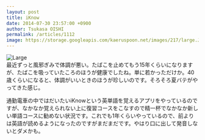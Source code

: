 ```yaml
---
layout: post
title: iKnow
date: 2014-07-30 23:57:00 +0900
author: Tsukasa OISHI
permalink: /articles/1112
image: https://storage.googleapis.com/kaeruspoon.net/images/217/large.JPG?1406737359
---
```



![Large](https://storage.googleapis.com/kaeruspoon.net/images/217/large.JPG?1406737359)  
最近ずっと風邪ぎみで体調が悪い。たばこを止めてもう15年くらいになりますが、たばこを吸っていたころのほうが健康でしたね。単に若かっただけか。40歳くらいになると、体調がいいときのほうが珍しいのです。そろそろ夏バテがやってきた感じ。  

通勤電車の中ではだいたいiKnowという英単語を覚えるアプリをやっているのですが、なかなか覚えられない上に復習コースをこなすので精一杯でなかなか新しい単語コースに勧めない状況です。これでも1年くらいやっているので、前よりは英語が読めるようになったのですがまだまだです。やはり口に出して発音しないとダメかも。  
